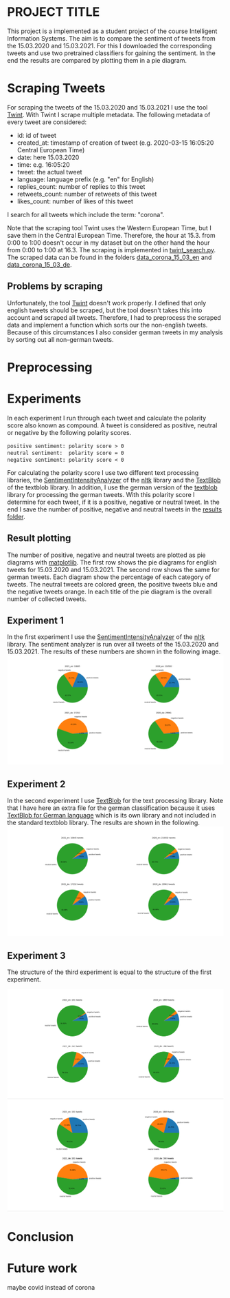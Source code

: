 # PROJECT TITLE
This project is a implemented as a student project of the course Intelligent Information Systems.
The aim is to compare the sentiment of tweets from the 15.03.2020 and 15.03.2021. 
For this I downloaded the corresponding tweets and use two pretrained classifiers for gaining the sentiment.
In the end the results are compared by plotting them in a pie diagram.

# Scraping Tweets
For scraping the tweets of the 15.03.2020 and 15.03.2021 I use the tool [Twint](https://github.com/twintproject/twint).
With Twint I scrape multiple metadata. 
The following metadata of every tweet are considered:

- id: id of tweet	
- created_at: timestamp of creation of tweet (e.g. 2020-03-15 16:05:20 Central European Time)	
- date: here 15.03.2020	
- time: e.g. 16:05:20 			
- tweet: the actual tweet	
- language: language prefix (e.g. "en" for English)	
- replies_count: number of replies to this tweet	
- retweets_count: number of retweets of this tweet
- likes_count: number of likes of this tweet

I search for all tweets which include the term: "corona".

Note that the scraping tool Twint uses the Western European Time, but I save them in the Central European Time.
Therefore, the hour at 15.3. from 0:00 to 1:00 doesn't occur in my dataset but on the other hand the hour from 0:00 to 1:00 at 16.3.
The scraping is implemented in [twint_search.py](./twint_search/twint_search.py).
The scraped data can be found in the folders [data_corona_15_03_en](./data_corona_15_03_en) and [data_corona_15_03_de](./data_corona_15_03_de).

## Problems by scraping
Unfortunately, the tool [Twint](https://github.com/twintproject/twint) doesn't work properly. 
I defined that only english tweets should be scraped, but the tool doesn't takes this into account and scraped all tweets.
Therefore, I had to preprocess the scraped data and implement a function which sorts our the non-english tweets.
Because of this circumstances I also consider german tweets in my analysis by sorting out all non-german tweets.

# Preprocessing


# Experiments

In each experiment I run through each tweet and calculate the polarity score also known as compound. 
A tweet is considered as positive, neutral or negative by the following polarity scores.

    positive sentiment: polarity score > 0
    neutral sentiment:  polarity score = 0
    negative sentiment: polarity score < 0
    
For calculating the polarity score I use two different text processing libraries, 
the [SentimentIntensityAnalyzer](https://www.nltk.org/api/nltk.sentiment.html?highlight=sentimentintensityanalyzer#nltk.sentiment.vader.SentimentIntensityAnalyzer) of the [nltk](https://www.nltk.org/) library and 
the [TextBlob](https://textblob.readthedocs.io/en/dev/) of the textblob library. 
In addition, I use the german version of the [textblob](https://textblob-de.readthedocs.io/en/latest/) library for processing the german tweets. 
With this polarity score I determine for each tweet, if it is a positive, negative or neutral tweet. 
In the end I save the number of positive, negative and neutral tweets in the [results folder](experiments/results).

## Result plotting

The number of positive, negative and neutral tweets are plotted as pie diagrams with [matplotlib](https://matplotlib.org/).
The first row shows the pie diagrams for english tweets for 15.03.2020 and 15.03.2021.
The second row shows the same for german tweets. 
Each diagram show the percentage of each category of tweets. 
The neutral tweets are colored green, the positive tweets blue and the negative tweets orange.
In each title of the pie diagram is the overall number of collected tweets.  

## Experiment 1

In the first experiment I use the [SentimentIntensityAnalyzer](https://www.nltk.org/api/nltk.sentiment.html?highlight=sentimentintensityanalyzer#nltk.sentiment.vader.SentimentIntensityAnalyzer) of the [nltk](https://www.nltk.org/) library.
The sentiment analyzer is run over all tweets of the 15.03.2020 and 15.03.2021.
The results of these numbers are shown in the following image. 
![Alt text](result_images/result_sia.PNG "sia")

## Experiment 2

In the second experiment I use [TextBlob](https://textblob.readthedocs.io/en/dev/) for the text processing library.
Note that I have here an extra file for the german classification because it uses [TextBlob for German language](https://textblob-de.readthedocs.io/en/latest/) which is its own library and not included in the standard textblob library. 
The results are shown in the following.
![Alt text](result_images/result_text_blob.PNG "test blob")

## Experiment 3 

The structure of the third experiment is equal to the structure of the first experiment. 
    
![Alt text](result_images/high_popularity.PNG "high popularity")
![Alt text](result_images/sia_high_popularity.PNG "sia high popularity")

# Conclusion

# Future work
maybe covid instead of corona
